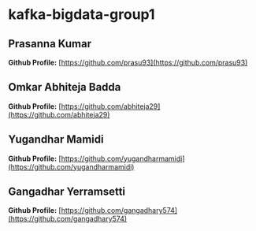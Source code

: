 # kafka-bigdata-group1
## Prasanna Kumar
**Github Profile:** [https://github.com/prasu93](https://github.com/prasu93)
## Omkar Abhiteja Badda
**Github Profile:** [https://github.com/abhiteja29](https://github.com/abhiteja29)
## Yugandhar Mamidi
**Github Profile:** [https://github.com/yugandharmamidi](https://github.com/yugandharmamidi)
## Gangadhar Yerramsetti
**Github Profile:** [https://github.com/gangadhary574](https://github.com/gangadhary574)
